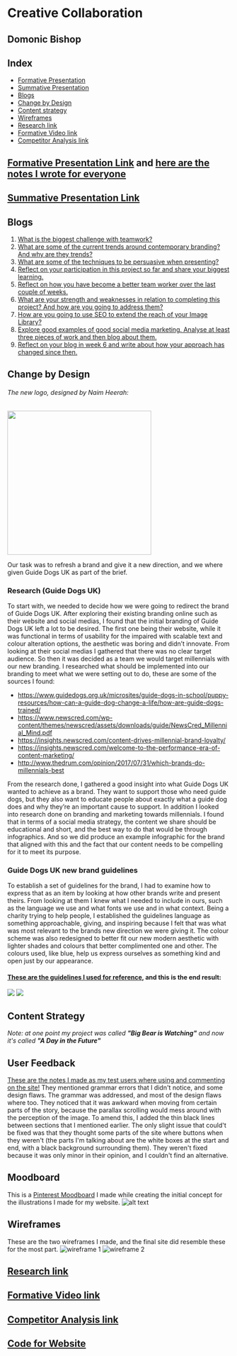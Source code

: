 # Creative Collaboration

## Domonic Bishop

## Index
- [Formative Presentation](#formative-presentation-link)
- [Summative Presentation](#summative-presentation-link)
- [Blogs](#blogs)
- [Change by Design](#change-by-design)
- [Content strategy](#content-strategy)
- [Wireframes](#wireframes)
- [Research link](#research-link)
- [Formative Video link](#formative-video-link)
- [Competitor Analysis link](#competitor-analysis-link)


## [Formative Presentation Link](https://docs.google.com/presentation/d/15yMiXfV7Ir-G8vGpYeiY2rjIJwpbKkM3QL0OcpUHkbk/edit?usp=sharing) and [here are the notes I wrote for everyone](https://docs.google.com/document/d/1mXrPbGocpaKk2sRD4QOmNwoGTLCHEG342BUKleSxiOY/edit?usp=sharing)

## [Summative Presentation Link]()


## Blogs
1. [What is the biggest challenge with teamwork?](https://medium.com/@domonic_bishop/what-is-the-biggest-challenge-with-teamwork-a8629cd2f8d)
2. [What are some of the current trends around contemporary branding? And why are they trends?](https://medium.com/@domonic_bishop/what-are-some-of-the-current-trends-around-contemporary-branding-and-why-are-the-trends-efe94eb66abb)
3. [What are some of the techniques to be persuasive when presenting?](https://medium.com/@domonic_bishop/what-are-some-of-the-techniques-to-be-persuasive-when-presenting-a6925a5af155)
4. [Reflect on your participation in this project so far and share your biggest learning.](https://medium.com/@domonic_bishop/reflect-on-your-participation-in-this-project-so-far-and-share-your-biggest-learning-f4b3e41da59)
5. [Reflect on how you have become a better team worker over the last couple of weeks.](https://medium.com/@domonic_bishop/reflect-on-how-you-have-become-a-better-team-worker-over-the-last-couple-of-weeks-67bc0fae6c29)
6. [What are your strength and weaknesses in relation to completing this project? And how are you going to address them?](https://medium.com/@domonic_bishop/what-are-your-strength-and-weaknesses-in-relation-to-completing-this-project-e8a76ced58b1)
7. [How are you going to use SEO to extend the reach of your Image Library?](https://medium.com/@domonic_bishop/how-are-you-going-to-use-seo-to-extend-the-reach-of-your-image-library-8700b7ae560d)
8. [Explore good examples of good social media marketing. Analyse at least three pieces of work and then blog about them.](https://medium.com/@domonic_bishop/what-are-good-examples-of-good-social-media-marketing-89b6228afd29)
9. [Reflect on your blog in week 6 and write about how your approach has changed since then.]()


## Change by Design

###### The new logo, designed by Naim Heerah:

<img src="https://i.imgur.com/3JEY4n7.jpg" width="325">

Our task was to refresh a brand and give it a new direction, and we where given Guide Dogs UK as part of the brief.

### Research (Guide Dogs UK)

To start with, we needed to decide how we were going to redirect the brand of Guide Dogs UK. After exploring their existing branding online such as their website and social medias, I found that the initial branding of Guide Dogs UK left a lot to be desired. The first one being their website, while it was functional in terms of usability for the impaired with scalable text and colour alteration options, the aesthetic was boring and didn’t innovate. From looking at their social medias I gathered that there was no clear target audience. So then it was decided as a team we would target millennials with our new branding. I researched what should be implemented into our branding to meet what we were setting out to do, these are some of the sources I found:

- https://www.guidedogs.org.uk/microsites/guide-dogs-in-school/puppy-resources/how-can-a-guide-dog-change-a-life/how-are-guide-dogs-trained/
- https://www.newscred.com/wp-content/themes/newscred/assets/downloads/guide/NewsCred_Millennial_Mind.pdf
- https://insights.newscred.com/content-drives-millennial-brand-loyalty/
- https://insights.newscred.com/welcome-to-the-performance-era-of-content-marketing/
- http://www.thedrum.com/opinion/2017/07/31/which-brands-do-millennials-best

From the research done, I gathered a good insight into what Guide Dogs UK wanted to achieve as a brand. They want to support those who need guide dogs, but they also want to educate people about exactly what a guide dog does and why they’re an important cause to support. In addition I looked into research done on branding and marketing towards millennials. I found that in terms of a social media strategy, the content we share should be educational and short, and the best way to do that would be through infographics. And so we did produce an example infographic for the brand that aligned with this and the fact that our content needs to be compelling for it to meet its purpose.













### Guide Dogs UK new brand guidelines

To establish a set of guidelines for the brand, I had to examine how to express that as an item by looking at how other brands write and present theirs. From looking at them I knew what I needed to include in ours, such as the language we use and what fonts we use and in what context. Being a charity trying to help people, I established the guidelines language as something approachable, giving, and inspiring because I felt that was what was most relevant to the brands new direction we were giving it. The colour scheme was also redesigned to better fit our new modern aesthetic with lighter shades and colours that better complimented one and other. The colours used, like blue, help us express ourselves as something kind and open just by our appearance.

#### [These are the guidelines I used for reference](https://drive.google.com/file/d/12z96QLDipMYyboH7sVLNP2MrniwbZiiL/view?usp=sharing), and this is the end result:

<img src="https://i.imgur.com/gjvEvzh.jpg">

<img src="https://i.imgur.com/pApodUI.png">


## Content Strategy
_Note: at one point my project was called **"Big Bear is Watching"** and now it's called **"A Day in the Future"**_


## User Feedback 
[These are the notes I made as my test users where using and commenting on the site!](https://docs.google.com/document/d/1f3Cg6D7tGP0C0DIN9Zxg5i3EvK1-9z597vsQjk9vy3E/edit?usp=sharing)
They mentioned grammar errors that I didn't notice, and some design flaws. The grammar was addressed, and most of the design flaws where too. They noticed that it was awkward when moving from certain parts of the story, because the parallax scrolling would mess around with the perception of the image. To amend this, I added the thin black lines between sections that I mentioned earlier. The only slight issue that could't be fixed was that they thought some parts of the site where buttons when they weren't (the parts I'm talking about are the white boxes at the start and end, with a black background surrounding them). They weren't fixed because it was only minor in their opinion, and I couldn't find an alternative.


## Moodboard
This is a [Pinterest Moodboard](http://pin.it/P8UJ-9g) I made while creating the initial concept for the illustrations I made for my website.
![alt text](http://i.imgur.com/vUBCVJe.png)


## Wireframes
These are the two wireframes I made, and the final site did resemble these for the most part.
![wireframe 1](http://i.imgur.com/KGCpBpF.jpg)
![wireframe 2](http://i.imgur.com/NsauzEe.jpg)


## [Research link](https://docs.google.com/document/d/1RBbZNcCQdf-55TiwmpMybxipnEkHXsyxm8rWRjlIlr4/edit?usp=sharing)

## [Formative Video link](https://vimeo.com/208009580)

## [Competitor Analysis link](https://docs.google.com/document/d/1tXs0DFL7-eRRuKUlufqbJBu0W8RwMguYHB27CDh-yns/edit?usp=sharing)

## [Code for Website](https://github.com/DomBishop/A-Day-in-the-Future/tree/gh-pages/Domonic)
